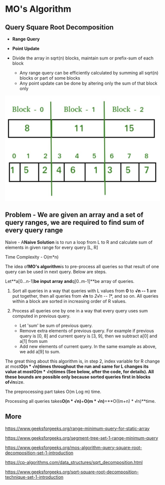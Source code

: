 # MO's Algorithm

## Query Square Root Decomposition

- **Range Query**
- **Point Update**

- Divide the array in sqrt(n) blocks, maintain sum or prefix-sum of each block
  - Any range query can be efficiently calculated by summing all sqrt(n) blocks or part of some blocks
  - Any point update can be done by altering only the sum of that block only

![image](../../media/MO's-Algorithm-image1.jpg)

## Problem - We are given an array and a set of query ranges, we are required to find sum of every query range

Naive - A**Naive Solution** is to run a loop from L to R and calculate sum of elements in given range for every query [L, R]

Time Complexity - O(m*n)

The idea of**MO's algorithm**is to pre-process all queries so that result of one query can be used in next query. Below are steps.

Let**a[0...n-1]**be input array and**q[0..m-1]**be array of queries.

1. Sort all queries in a way that queries with L values from **0** to **√n -- 1** are put together, then all queries from **√n** to **2*√n -- 1**, and so on. All queries within a block are sorted in increasing order of R values.

2. Process all queries one by one in a way that every query uses sum computed in previous query.
    - Let 'sum' be sum of previous query.
    - Remove extra elements of previous query. For example if previous query is [0, 8] and current query is [3, 9], then we subtract a[0] and a[1] from sum
    - Add new elements of current query. In the same example as above, we add a[9] to sum.

The great thing about this algorithm is, in step 2, index variable for R change at most**O(n * √n)**times throughout the run and same for L changes its value at most**O(m * √n)**times (See below, after the code, for details). All these bounds are possible only because sorted queries first in blocks of**√n**size.

The preprocessing part takes O(m Log m) time.

Processing all queries takes**O(n * √n)**+**O(m * √n)**=**O((m+n) * √n)**time.

## More

https://www.geeksforgeeks.org/range-minimum-query-for-static-array

https://www.geeksforgeeks.org/segment-tree-set-1-range-minimum-query

https://www.geeksforgeeks.org/mos-algorithm-query-square-root-decomposition-set-1-introduction

https://cp-algorithms.com/data_structures/sqrt_decomposition.html

https://www.geeksforgeeks.org/sqrt-square-root-decomposition-technique-set-1-introduction
